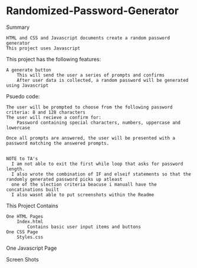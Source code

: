 # Randomized-Password-Generator

Summary

    HTML and CSS and Javascript documents create a random password generator
    This project uses Javascript

This project has the following features:

    A generate button
        This will send the user a series of prompts and confirms
        After user data is collected, a random password will be generated using Javascript
   
Psuedo code:

    The user will be prompted to choose from the following password criteria: 8 and 128 characters
    The user will recieve a confirm for:
        Password containing special characters, numbers, uppercase and lowercase  
             
    Once all prompts are answered, the user will be presented with a password matching the answered prompts. 
    
    
    NOTE to TA's
      I am not able to exit the first while loop that asks for password length.
      I also wrote the combination of IF and elseif statements so that the randomly generated password picks up atleast 
      one of the slection criteria beacuse i manuall have the concatinations built 
      I also wasnt able to put screenshots within the Readme 
      

This Project Contains

    One HTML Pages
        Index.html
            Contains basic user input items and buttons 
    One CSS Page
        Styles.css
   One Javascript Page
   
   Screen Shots
   
   
